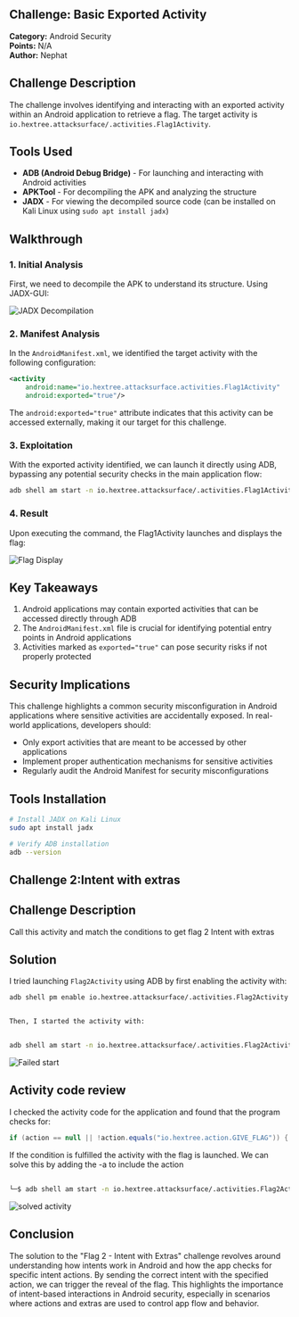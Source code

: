 ## Challenge: Basic Exported Activity
**Category:** Android Security  
**Points:** N/A  
**Author:** Nephat

## Challenge Description
The challenge involves identifying and interacting with an exported activity within an Android application to retrieve a flag. The target activity is `io.hextree.attacksurface/.activities.Flag1Activity`.

## Tools Used
- **ADB (Android Debug Bridge)** - For launching and interacting with Android activities
- **APKTool** - For decompiling the APK and analyzing the structure
- **JADX** - For viewing the decompiled source code (can be installed on Kali Linux using `sudo apt install jadx`)

## Walkthrough

### 1. Initial Analysis
First, we need to decompile the APK to understand its structure. Using JADX-GUI:

![JADX Decompilation](images/jadx-decompilation.png)

### 2. Manifest Analysis
In the `AndroidManifest.xml`, we identified the target activity with the following configuration:

```xml
<activity
    android:name="io.hextree.attacksurface.activities.Flag1Activity"
    android:exported="true"/>
```

The `android:exported="true"` attribute indicates that this activity can be accessed externally, making it our target for this challenge.

### 3. Exploitation
With the exported activity identified, we can launch it directly using ADB, bypassing any potential security checks in the main application flow:

```bash
adb shell am start -n io.hextree.attacksurface/.activities.Flag1Activity
```

### 4. Result
Upon executing the command, the Flag1Activity launches and displays the flag:

![Flag Display](images/flag-result.png)

## Key Takeaways
1. Android applications may contain exported activities that can be accessed directly through ADB
2. The `AndroidManifest.xml` file is crucial for identifying potential entry points in Android applications
3. Activities marked as `exported="true"` can pose security risks if not properly protected

## Security Implications
This challenge highlights a common security misconfiguration in Android applications where sensitive activities are accidentally exposed. In real-world applications, developers should:
- Only export activities that are meant to be accessed by other applications
- Implement proper authentication mechanisms for sensitive activities
- Regularly audit the Android Manifest for security misconfigurations


## Tools Installation
```bash
# Install JADX on Kali Linux
sudo apt install jadx

# Verify ADB installation
adb --version
```

## Challenge 2:Intent with extras


## Challenge Description

Call this activity and match the conditions to get flag 2 Intent with extras

## Solution

I tried launching `Flag2Activity` using ADB by first enabling the activity with:

```bash
adb shell pm enable io.hextree.attacksurface/.activities.Flag2Activity


Then, I started the activity with:


adb shell am start -n io.hextree.attacksurface/.activities.Flag2Activity
```

![Failed start](images/flag2Image1.png)
 
## Activity code review

I checked the activity code for the application and found that the program checks for:

```java
if (action == null || !action.equals("io.hextree.action.GIVE_FLAG")) {

```
If the condition is fulfilled the activity with the flag is launched.
We can solve this by adding  the -a to include the action


##

```bash
└─$ adb shell am start -n io.hextree.attacksurface/.activities.Flag2Activity -a io.hextree.action.GIVE_FLAG
```
![solved activity](images/flag2Image2.png)

## Conclusion

The solution to the "Flag 2 - Intent with Extras" challenge revolves around understanding how intents work in Android and how the app checks for specific intent actions. By sending the correct intent with the specified action, we can trigger the reveal of the flag. This highlights the importance of intent-based interactions in Android security, especially in scenarios where actions and extras are used to control app flow and behavior.